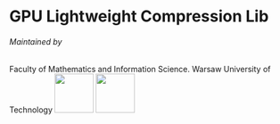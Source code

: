 # GPU Lightweight Compression Lib

###### Maintained by 
Faculty of Mathematics and Information Science. Warsaw University of Technology
<img src="https://mis-wut.github.io/gpu_lwcompression_lib/logo.png" width="70" height="70" />  <img src="https://mis-wut.github.io/gpu_lwcompression_lib/wut-logo.jpg" width="70" height="70" /> 
